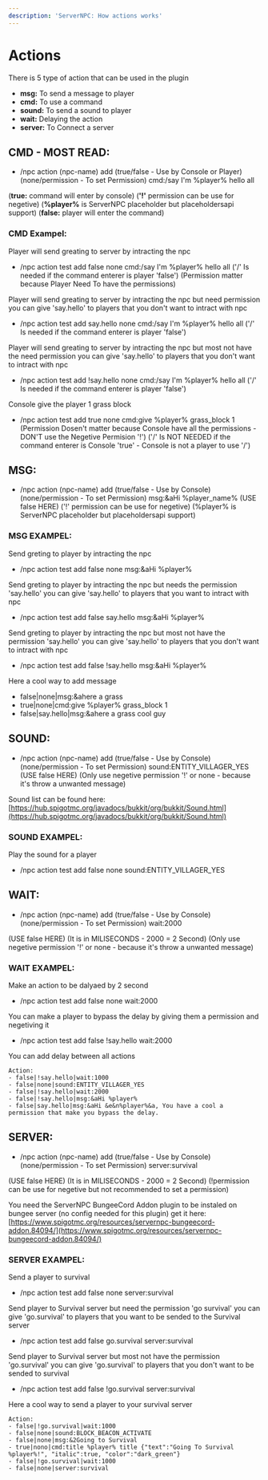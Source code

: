 ```yaml
---
description: 'ServerNPC: How actions works'
---
```


# Actions

There is 5 type of action that can be used in the plugin

* **msg:** To send a message to player
* **cmd:** To use a command
* **sound:** To send a sound to player
* **wait:** Delaying the action
* **server:** To Connect a server

## CMD - MOST READ:

* /npc action \(npc-name\) add \(true/false - Use by Console or Player\) \(none/permission - To set Permission\) cmd:/say I'm %player% hello all

\(**true:** command will enter by console\) \(**'!'** permission can be use for negetive\) \(**%player%** is ServerNPC placeholder but placeholdersapi support\) \(**false:** player will enter the command\)

### CMD Exampel:

Player will send greating to server by intracting the npc

* /npc action test add false none cmd:/say I'm %player% hello all \('/' Is needed if the command enterer is player 'false'\) \(Permission matter because Player Need To have the permissions\)

Player will send greating to server by intracting the npc but need permission you can give 'say.hello' to players that you don't want to intract with npc

* /npc action test add say.hello none cmd:/say I'm %player% hello all \('/' Is needed if the command enterer is player 'false'\)

Player will send greating to server by intracting the npc but most not have the need permission you can give 'say.hello' to players that you don't want to intract with npc

* /npc action test add !say.hello none cmd:/say I'm %player% hello all \('/' Is needed if the command enterer is player 'false'\)

Console give the player 1 grass block

* /npc action test add true none cmd:give %player% grass\_block 1 \(Permission Dosen't matter because Console have all the permissions - DON'T use the Negetive Permision '!'\) \('/' Is NOT NEEDED if the command enterer is Console 'true' - Console is not a player to use '/'\)

## MSG:

* /npc action \(npc-name\) add \(true/false - Use by Console\) \(none/permission - To set Permission\) msg:&aHi %player\_name% \(USE false HERE\) \('!' permission can be use for negetive\) \(%player% is ServerNPC placeholder but placeholdersapi support\)

### MSG EXAMPEL:

Send greting to player by intracting the npc

* /npc action test add false none msg:&aHi %player%

Send greting to player by intracting the npc but needs the permission 'say.hello' you can give 'say.hello' to players that you want to intract with npc

* /npc action test add false say.hello msg:&aHi %player%

Send greting to player by intracting the npc but most not have the permission 'say.hello' you can give 'say.hello' to players that you don't want to intract with npc

* /npc action test add false !say.hello msg:&aHi %player%

Here a cool way to add message

* false\|none\|msg:&ahere a grass
* true\|none\|cmd:give %player% grass\_block 1
* false\|say.hello\|msg:&ahere a grass cool guy

## SOUND:

* /npc action \(npc-name\) add \(true/false - Use by Console\) \(none/permission - To set Permission\) sound:ENTITY\_VILLAGER\_YES \(USE false HERE\) \(Only use negetive permission '!' or none - because it's throw a unwanted message\)

Sound list can be found here: [https://hub.spigotmc.org/javadocs/bukkit/org/bukkit/Sound.html](https://hub.spigotmc.org/javadocs/bukkit/org/bukkit/Sound.html)

### SOUND EXAMPEL:

Play the sound for a player

* /npc action test add false none sound:ENTITY\_VILLAGER\_YES

## WAIT:

* /npc action \(npc-name\) add \(true/false - Use by Console\) \(none/permission - To set Permission\) wait:2000  

\(USE false HERE\) \(It is in MILISECONDS - 2000 = 2 Second\) \(Only use negetive permission '!' or none - because it's throw a unwanted message\)

### WAIT EXAMPEL:

Make an action to be dalyaed by 2 second

* /npc action test add false none wait:2000

You can make a player to bypass the delay by giving them a permission and negetiving it

* /npc action test add false !say.hello wait:2000

You can add delay between all actions

```text
Action:
- false|!say.hello|wait:1000
- false|none|sound:ENTITY_VILLAGER_YES
- false|!say.hello|wait:2000
- false|!say.hello|msg:&aHi %player%
- false|say.hello|msg:&aHi &e&n%player%&a, You have a cool a permission that make you bypass the delay.
```

## SERVER:

* /npc action \(npc-name\) add \(true/false - Use by Console\) \(none/permission - To set Permission\) server:survival  

\(USE false HERE\) \(It is in MILISECONDS - 2000 = 2 Second\) \(!permission can be use for negetive but not recommended to set a permission\)

You need the ServerNPC BungeeCord Addon plugin to be instaled on bungee server \(no config needed for this plugin\) get it here: [https://www.spigotmc.org/resources/servernpc-bungeecord-addon.84094/](https://www.spigotmc.org/resources/servernpc-bungeecord-addon.84094/)

### SERVER EXAMPEL:

Send a player to survival

* /npc action test add false none server:survival

Send player to Survival server but need the permission 'go survival' you can give 'go.survival' to players that you want to be sended to the Survival server

* /npc action test add false go.survival server:survival

Send player to Survival server but most not have the permission 'go.survival' you can give 'go.survival' to players that you don't want to be sended to survival

* /npc action test add false !go.survival server:survival

Here a cool way to send a player to your survival server

```text
Action:
- false|!go.survival|wait:1000
- false|none|sound:BLOCK_BEACON_ACTIVATE
- false|none|msg:&2Going to Survival
- true|nono|cmd:title %player% title {"text":"Going To Survival %player%!", "italic":true, "color":"dark_green"}
- false|!go.survival|wait:1000
- false|none|server:survival
```

